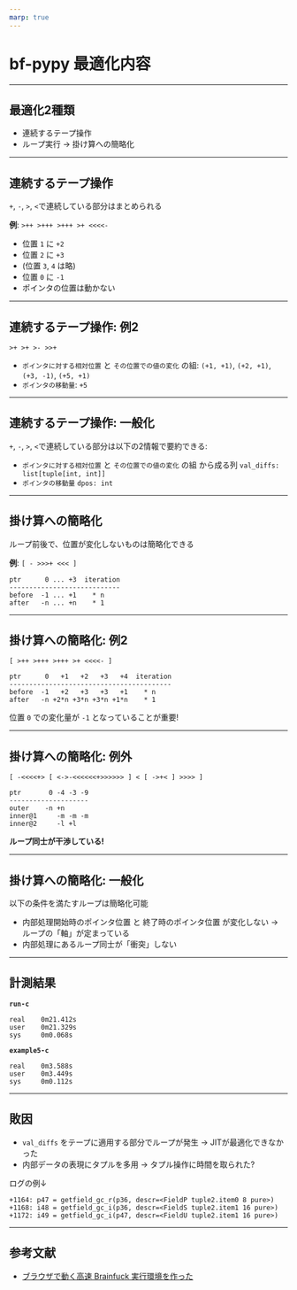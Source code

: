 ```yaml
---
marp: true
---
```


# bf-pypy 最適化内容

---

## 最適化2種類

- 連続するテープ操作
- ループ実行 → 掛け算への簡略化

---

## 連続するテープ操作

`+`, `-`, `>`, `<`で連続している部分はまとめられる

**例**: `>++ >+++ >+++ >+ <<<<-`

- 位置 `1` に `+2`
- 位置 `2` に `+3`
- (位置 `3`, `4` は略)
- 位置 `0` に `-1`
- ポインタの位置は動かない

---

## 連続するテープ操作: 例2

`>+ >+ >- >>+`

- `ポインタに対する相対位置` と `その位置での値の変化` の組:
    `(+1, +1)`, `(+2, +1)`, `(+3, -1)`, `(+5, +1)`
- `ポインタの移動量`: `+5`

---

## 連続するテープ操作: 一般化

`+`, `-`, `>`, `<`で連続している部分は以下の2情報で要約できる:

- `ポインタに対する相対位置` と `その位置での値の変化` の組 から成る列
    `val_diffs: list[tuple[int, int]]`
- `ポインタの移動量`
    `dpos: int`

---

## 掛け算への簡略化

ループ前後で、位置が変化しないものは簡略化できる

**例**: `[ - >>>+ <<< ]`

```text
ptr      0 ... +3  iteration
----------------------------
before  -1 ... +1    * n
after   -n ... +n    * 1
```

---

## 掛け算への簡略化: 例2

`[ >++ >+++ >+++ >+ <<<<- ]`

```text
ptr      0   +1   +2   +3   +4  iteration
-----------------------------------------
before  -1   +2   +3   +3   +1    * n
after   -n +2*n +3*n +3*n +1*n    * 1
```

位置 `0` での変化量が `-1` となっていることが重要!

---

## 掛け算への簡略化: 例外

`[ -<<<<+> [ <->-<<<<<<+>>>>>> ] < [ ->+< ] >>>> ]`

```text
ptr       0 -4 -3 -9
--------------------
outer    -n +n
inner@1     -m -m -m
inner@2     -l +l
```

**ループ同士が干渉している!**

---

## 掛け算への簡略化: 一般化

以下の条件を満たすループは簡略化可能

- 内部処理開始時のポインタ位置 と 終了時のポインタ位置 が変化しない
    → ループの「軸」が定まっている
- 内部処理にあるループ同士が「衝突」しない

---

## 計測結果

**`run-c`**

```text
real    0m21.412s
user    0m21.329s
sys     0m0.068s
```

**`example5-c`**

```text
real    0m3.588s
user    0m3.449s
sys     0m0.112s
```

---

## 敗因

- `val_diffs` をテープに適用する部分でループが発生
    → JITが最適化できなかった
- 内部データの表現にタプルを多用
    → タプル操作に時間を取られた?

ログの例↓

```text
+1164: p47 = getfield_gc_r(p36, descr=<FieldP tuple2.item0 8 pure>)
+1168: i48 = getfield_gc_i(p36, descr=<FieldS tuple2.item1 16 pure>)
+1172: i49 = getfield_gc_i(p47, descr=<FieldU tuple2.item1 16 pure>)
```

---

## 参考文献

- [ブラウザで動く高速 Brainfuck 実行環境を作った](https://zenn.dev/yukikurage/articles/e899c9bc14d73c)
